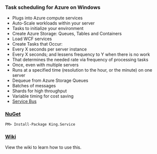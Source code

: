 ### Task scheduling for Azure on Windows
+ Plugs into Azure compute services
+ Auto-Scale workloads within your server
+ Tasks to initialize your environment
 + Create Azure Storage: Queues, Tables and Containers
 + Load WCF services
+ Create Tasks that Occur:
 + Every X seconds per server instance
 + Every X seconds; and lessens frequency to Y when there is no work
 + That determines the needed rate via frequency of processing tasks
 + Once, even with multiple servers
 + Runs at a specified time (resolution to the hour, or the minute) on one server
+ Dequeue from Azure Storage Queues
 + Batches of messages
 + Shards for high throughput
 + Variable timing for cost saving
+ [Service Bus](https://github.com/jefking/King.Service.ServiceBus)

### [NuGet](https://www.nuget.org/packages/King.Service)
```
PM> Install-Package King.Service
```

### [Wiki](https://github.com/jefking/King.Service/wiki)
View the wiki to learn how to use this.